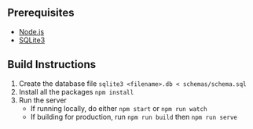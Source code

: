## Prerequisites
* [Node.js](https://docs.npmjs.com/downloading-and-installing-node-js-and-npm)
* [SQLite3](https://sqlite.org/cli.html)

## Build Instructions
1. Create the database file `sqlite3 <filename>.db < schemas/schema.sql`
2. Install all the packages `npm install`
3. Run the server
    * If running locally, do either `npm start` or `npm run watch`
    * If building for production, run `npm run build` then `npm run serve`